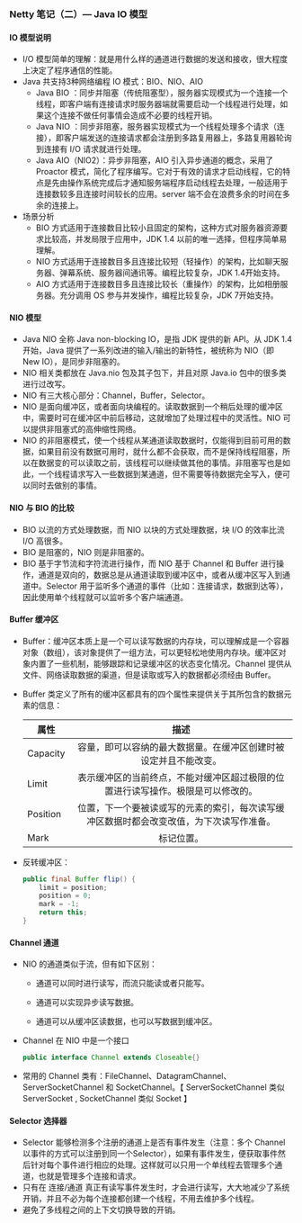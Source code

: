 ### Netty 笔记（二）— Java IO 模型

#### IO 模型说明

- I/O 模型简单的理解：就是用什么样的通道进行数据的发送和接收，很大程度上决定了程序通信的性能。
- Java 共支持3种网络编程 IO 模式：BIO、NIO、AIO
  - Java BIO ：同步并阻塞（传统阻塞型），服务器实现模式为一个连接一个线程，即客户端有连接请求时服务器端就需要启动一个线程进行处理，如果这个连接不做任何事情会造成不必要的线程开销。
  - Java NIO ：同步非阻塞，服务器实现模式为一个线程处理多个请求（连接），即客户端发送的连接请求都会注册到多路复用器上，多路复用器轮询到连接有 I/O 请求就进行处理。
  - Java AIO（NIO2）：异步非阻塞，AIO 引入异步通道的概念，采用了 Proactor 模式，简化了程序编写。它对于有效的请求才启动线程，它的特点是先由操作系统完成后才通知服务端程序启动线程去处理，一般适用于连接数较多且连接时间较长的应用。server 端不会在浪费多余的时间在多余的连接上。
- 场景分析
  - BIO 方式适用于连接数目比较小且固定的架构，这种方式对服务器资源要求比较高，并发局限于应用中，JDK 1.4 以前的唯一选择，但程序简单易理解。
  - NIO 方式适用于连接数目多且连接比较短（轻操作）的架构，比如聊天服务器、弹幕系统、服务器间通讯等。编程比较复杂，JDK 1.4开始支持。
  - AIO 方式适用于连接数目多且连接比较长（重操作）的架构，比如相册服务器。充分调用 OS 参与并发操作，编程比较复杂，JDK 7开始支持。



#### NIO 模型

- Java NIO 全称 Java non-blocking IO，是指 JDK 提供的新 API。从  JDK 1.4开始，Java 提供了一系列改进的输入/输出的新特性，被统称为 NIO（即 New IO），是同步非阻塞的。
- NIO 相关类都放在 Java.nio 包及其子包下，并且对原 Java.io 包中的很多类进行过改写。
- NIO 有三大核心部分：Channel，Buffer，Selector。
- NIO 是面向缓冲区，或者面向块编程的。读取数据到一个稍后处理的缓冲区中，需要时可在缓冲区中前后移动，这就增加了处理过程中的灵活性。NIO 可以提供非阻塞式的高伸缩性网络。
- NIO 的非阻塞模式，使一个线程从某通道读取数据时，仅能得到目前可用的数据，如果目前没有数据可用时，就什么都不会获取，而不是保持线程阻塞，所以在数据变的可以读取之前，该线程可以继续做其他的事情。非阻塞写也是如此，一个线程请求写入一些数据到某通道，但不需要等待数据完全写入，便可以同时去做别的事情。



#### NIO 与 BIO 的比较

- BIO 以流的方式处理数据，而 NIO 以块的方式处理数据，块 I/O 的效率比流 I/O 高很多。
- BIO 是阻塞的，NIO 则是非阻塞的。
- BIO 基于字节流和字符流进行操作，而 NIO 基于 Channel 和 Buffer 进行操作，通道是双向的，数据总是从通道读取到缓冲区中，或者从缓冲区写入到通道中。Selector 用于监听多个通道的事件（比如：连接请求，数据到达等），因此使用单个线程就可以监听多个客户端通道。 



#### Buffer 缓冲区

- Buffer：缓冲区本质上是一个可以读写数据的内存块，可以理解成是一个容器对象（数组），该对象提供了一组方法，可以更轻松地使用内存块。缓冲区对象内置了一些机制，能够跟踪和记录缓冲区的状态变化情况。Channel 提供从文件、网络读取数据的渠道，但是读取或写入的数据都必须经由 Buffer。

- Buffer 类定义了所有的缓冲区都具有的四个属性来提供关于其所包含的数据元素的信息：

  | 属性     |                             描述                             |
  | -------- | :----------------------------------------------------------: |
  | Capacity | 容量，即可以容纳的最大数据量。在缓冲区创建时被设定并且不能改变。 |
  | Limit    | 表示缓冲区的当前终点，不能对缓冲区超过极限的位置进行读写操作。极限是可以修改的。 |
  | Position | 位置，下一个要被读或写的元素的索引，每次读写缓冲区数据时都会改变改值，为下次读写作准备。 |
  | Mark     |                          标记位置。                          |

- 反转缓冲区：

  ~~~java
  public final Buffer flip() {
      limit = position;
      position = 0;
      mark = -1;
      return this;
  }
  ~~~



#### Channel 通道

- NIO 的通道类似于流，但有如下区别：

  - 通道可以同时进行读写，而流只能读或者只能写。

  - 通道可以实现异步读写数据。

  - 通道可以从缓冲区读数据，也可以写数据到缓冲区。

- Channel 在 NIO 中是一个接口

   ~~~java
  public interface Channel extends Closeable{}
  ~~~

- 常用的 Channel 类有：FileChannel、DatagramChannel、ServerSocketChannel 和 SocketChannel。【 ServerSocketChannel 类似 ServerSocket , SocketChannel 类似 Socket 】



#### Selector 选择器

- Selector 能够检测多个注册的通道上是否有事件发生（注意：多个 Channel以事件的方式可以注册到同一个Selector），如果有事件发生，便获取事件然后针对每个事件进行相应的处理。这样就可以只用一个单线程去管理多个通道，也就是管理多个连接和请求。
- 只有在 连接/通道 真正有读写事件发生时，才会进行读写，大大地减少了系统开销，并且不必为每个连接都创建一个线程，不用去维护多个线程。
- 避免了多线程之间的上下文切换导致的开销。
